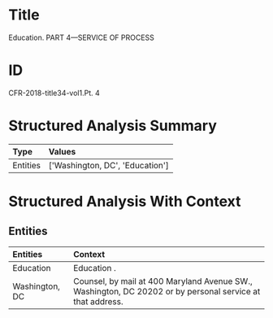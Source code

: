 # Title

 Education. PART 4—SERVICE OF PROCESS


# ID

 CFR-2018-title34-vol1.Pt. 4


# Structured Analysis Summary

| Type     | Values                          |
|:---------|:--------------------------------|
| Entities | ['Washington, DC', 'Education'] |


# Structured Analysis With Context

 


## Entities

| Entities       | Context                                                                                                    |
|:---------------|:-----------------------------------------------------------------------------------------------------------|
| Education      | Education .                                                                                                |
| Washington, DC | Counsel, by mail at 400 Maryland Avenue SW., Washington, DC  20202 or by personal service at that address. |


